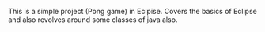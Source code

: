 This is a simple project (Pong game) in Eclpise.
Covers the basics of Eclipse and also revolves around some classes of java also.
